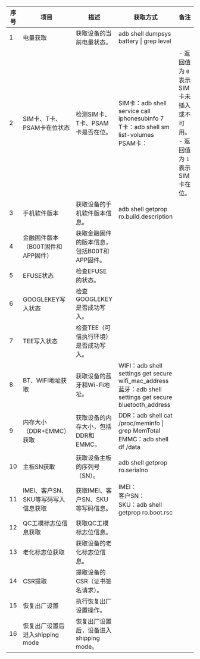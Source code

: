 
| **序号** | **项目**                 | **描述**                     | 获取方式                                                                                                      | 备注                                                    |
| ------ | ---------------------- | -------------------------- | --------------------------------------------------------------------------------------------------------- | ----------------------------------------------------- |
| 1      | 电量获取                   | 获取设备的当前电量状态。               | adb shell dumpsys battery \| grep level                                                                   |                                                       |
| 2      | SIM卡、T卡、PSAM卡在位状态      | 检测SIM卡、T卡、PSAM卡是否在位。       | SIM卡：adb shell service call iphonesubinfo 7<br>T卡：adb shell sm list-volumes<br>PSAM卡：                     | - 返回值为 `0` 表示 SIM 卡未插入或不可用。<br>- 返回值为 `1` 表示 SIM 卡在位。 |
| 3      | 手机软件版本                 | 获取设备的手机软件版本信息。             | adb shell getprop ro.build.description                                                                    |                                                       |
| 4      | 金融固件版本（B00T固件和APP固件）   | 获取金融固件的版本信息，包括B00T和APP固件。  |                                                                                                           |                                                       |
| 5      | EFUSE状态                | 检查EFUSE的状态。                |                                                                                                           |                                                       |
| 6      | GOOGLEKEY写入状态          | 检查GOOGLEKEY是否成功写入。         |                                                                                                           |                                                       |
| 7      | TEE写入状态                | 检查TEE（可信执行环境）是否成功写入。       |                                                                                                           |                                                       |
| 8      | BT、WIFI地址获取            | 获取设备的蓝牙和Wi-Fi地址。           | WIFI：adb shell settings get secure wifi_mac_address<br>蓝牙：adb shell settings get secure bluetooth_address |                                                       |
| 9      | 内存大小（DDR+EMMC）获取       | 获取设备的内存大小，包括DDR和EMMC。      | DDR：adb shell cat /proc/meminfo \| grep MemTotal<br>EMMC：adb shell df /data                               |                                                       |
| 10     | 主板SN获取                 | 获取设备主板的序列号（SN）。            | adb shell getprop ro.serialno                                                                             |                                                       |
| 11     | IMEI、客户SN、SKU等写码写入信息获取 | 获取IMEI、客户SN、SKU等写码信息。      | IMEI：<br>客户SN：<br>SKU：adb shell getprop ro.boot.rsc                                                       |                                                       |
| 12     | QC工模标志位信息获取            | 获取QC工模标志位信息。               |                                                                                                           |                                                       |
| 13     | 老化标志位获取                | 获取设备的老化标志位信息。              |                                                                                                           |                                                       |
| 14     | CSR提取                  | 提取设备的CSR（证书签名请求）。          |                                                                                                           |                                                       |
| 15     | 恢复出厂设置                 | 执行恢复出厂设置操作。                |                                                                                                           |                                                       |
| 16     | 恢复出厂设置后进入shipping mode | 恢复出厂设置后，设备进入shipping mode。 |                                                                                                           |                                                       |
